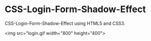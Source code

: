 # CSS-Login-Form-Shadow-Effect
CSS-Login-Form-Shadow-Effect using HTML5 and CSS3.

<img src="login.gif width="800" height="400">
